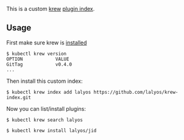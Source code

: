 This is a custom [krew](https://github.com/kubernetes-sigs/krew) [plugin index](https://krew.sigs.k8s.io/docs/developer-guide/custom-indexes/).

## Usage

First make sure krew is [installed](https://krew.sigs.k8s.io/docs/user-guide/setup/install/)
```
$ kubectl krew version
OPTION            VALUE
GitTag            v0.4.0
...
```

Then install this custom index:

```
$ kubectl krew index add lalyos https://github.com/lalyos/krew-index.git
```

Now you can list/install plugins:

```
$ kubectl krew search lalyos

$ kubectl krew install lalyos/jid
```